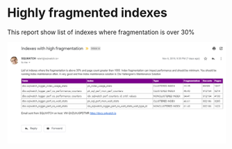 # Highly fragmented indexes

This report show list of indexes where fragmentation is over 30%

![](../../../.gitbook/assets/image%20%2822%29.png)

